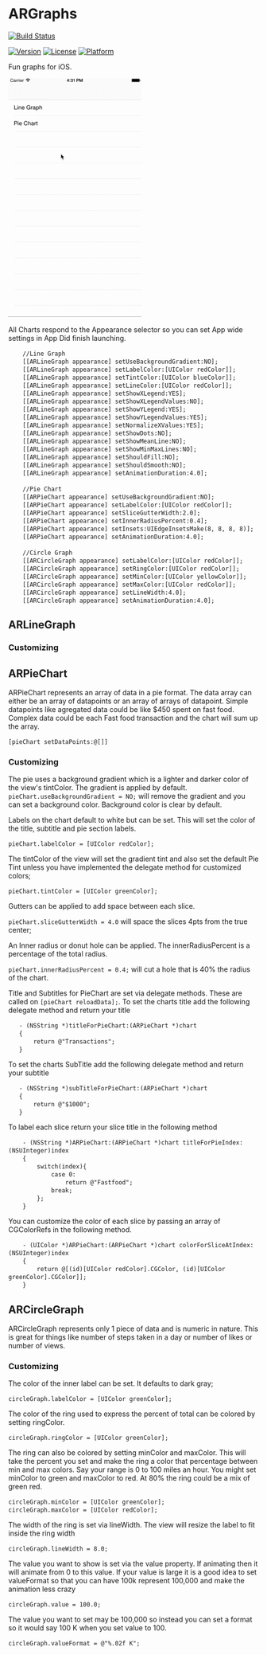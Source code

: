 
ARGraphs
===========

[![Build Status](https://travis-ci.org/AlexmReynolds/ARGraphs.svg?branch=master)](https://travis-ci.org/AlexmReynolds/ARGraphs)

[![Version](https://img.shields.io/cocoapods/v/ARGraphs.svg?style=flat)](http://cocoadocs.org/docsets/ARGraphs)
[![License](https://img.shields.io/cocoapods/l/ARGraphs.svg?style=flat)](http://cocoadocs.org/docsets/ARGraphs)
[![Platform](https://img.shields.io/cocoapods/p/ARGraphs.svg?style=flat)](http://cocoadocs.org/docsets/ARGraphs)

Fun graphs for iOS. 

![demo](demo.gif)

All Charts respond to the Appearance selector so you can set App wide settings in App Did finish launching.

```objc
	//Line Graph
	[[ARLineGraph appearance] setUseBackgroundGradient:NO];
    [[ARLineGraph appearance] setLabelColor:[UIColor redColor]];
    [[ARLineGraph appearance] setTintColor:[UIColor blueColor]];
    [[ARLineGraph appearance] setLineColor:[UIColor redColor]];
    [[ARLineGraph appearance] setShowXLegend:YES];
    [[ARLineGraph appearance] setShowXLegendValues:NO];
    [[ARLineGraph appearance] setShowYLegend:YES];
    [[ARLineGraph appearance] setShowYLegendValues:YES];
    [[ARLineGraph appearance] setNormalizeXValues:YES];
    [[ARLineGraph appearance] setShowDots:NO];
    [[ARLineGraph appearance] setShowMeanLine:NO];
    [[ARLineGraph appearance] setShowMinMaxLines:NO];
    [[ARLineGraph appearance] setShouldFill:NO];
    [[ARLineGraph appearance] setShouldSmooth:NO];
    [[ARLineGraph appearance] setAnimationDuration:4.0];

    //Pie Chart
    [[ARPieChart appearance] setUseBackgroundGradient:NO];
    [[ARPieChart appearance] setLabelColor:[UIColor redColor]];
	[[ARPieChart appearance] setSliceGutterWidth:2.0];
    [[ARPieChart appearance] setInnerRadiusPercent:0.4];
    [[ARPieChart appearance] setInsets:UIEdgeInsetsMake(8, 8, 8, 8)];
    [[ARPieChart appearance] setAnimationDuration:4.0];

    //Circle Graph
    [[ARCircleGraph appearance] setLabelColor:[UIColor redColor]];
    [[ARCircleGraph appearance] setRingColor:[UIColor redColor]];
    [[ARCircleGraph appearance] setMinColor:[UIColor yellowColor]];
    [[ARCircleGraph appearance] setMaxColor:[UIColor redColor]];
    [[ARCircleGraph appearance] setLineWidth:4.0];
    [[ARCircleGraph appearance] setAnimationDuration:4.0];
```    
    
## ARLineGraph

### Customizing


## ARPieChart
 ARPieChart represents an array of data in a pie format. The data array can either be an array of datapoints or an array of arrays of datapoint. Simple datapoints like agregated data could be like $450 spent on fast food. Complex data could be each Fast food transaction and the chart will sum up the array.
 ```objc
 [pieChart setDataPoints:@[]]
 ```
 
### Customizing
 The pie uses a background gradient which is a lighter and darker color of the view's tintColor. The gradient is applied by default. 
 ```pieChart.useBackgroundGradient = NO;``` will remove the gradient and you can set a background color. Background color is clear by default.
 
 Labels on the chart default to white but can be set. This will set the color of the title, subtitle and pie section labels.
 
 ```objc
 pieChart.labelColor = [UIColor redColor];
 ```
 
 The tintColor of the view will set the gradient tint and also set the default Pie Tint unless you have implemented the delegate method for customized colors;
 
 ```objc
 pieChart.tintColor = [UIColor greenColor];
 ```
 
 Gutters can be applied to add space between each slice.
 
 ```pieChart.sliceGutterWidth = 4.0``` will space the slices 4pts from the true center;
 
 An Inner radius or donut hole can be applied. The innerRadiusPercent is a percentage of the total radius.
 
 ```pieChart.innerRadiusPercent = 0.4;``` will cut a hole that is 40% the radius of the chart.
 
 Title and Subtitles for PieChart are set via delegate methods. These are called on `[pieChart reloadData];`.
 To set the charts title add the following delegate method and return your title
 
 ```objc
    - (NSString *)titleForPieChart:(ARPieChart *)chart 
    {
        return @"Transactions";
    }
```

 To set the charts SubTitle add the following delegate method and return your subtitle
 
 ```objc
    - (NSString *)subTitleForPieChart:(ARPieChart *)chart
    {
        return @"$1000";
    }
```

To label each slice return your slice title in the following method

```objc
    - (NSString *)ARPieChart:(ARPieChart *)chart titleForPieIndex:(NSUInteger)index
    {
        switch(index){
            case 0:
                return @"Fastfood";
            break;
        };
    }
```

You can customize the color of each slice by passing an array of CGColorRefs in the following method.

```objc
    - (UIColor *)ARPieChart:(ARPieChart *)chart colorForSliceAtIndex:(NSUInteger)index
    {
        return @[(id)[UIColor redColor].CGColor, (id)[UIColor greenColor].CGColor]];
    }
```
## ARCircleGraph
ARCircleGraph represents only 1 piece of data and is numeric in nature. This is great for things like number of steps taken in a day or number of likes or number of views.
### Customizing
The color of the inner label can be set. It defaults to dark gray;
 
 ```objc
 circleGraph.labelColor = [UIColor greenColor];
 ```
 
The color of the ring used to express the percent of total can be colored by setting ringColor.
 
 ```objc
 circleGraph.ringColor = [UIColor greenColor];
 ```
 
The ring can also be colored by setting minColor and maxColor. This will take the percent you set and make the ring a color that percentage between min and max colors. Say your range is 0 to 100 miles an hour. You might set minColor to green and maxColor to red. At 80% the ring could be a mix of green red.
 
 ```objc
 circleGraph.minColor = [UIColor greenColor];
 circleGraph.maxColor = [UIColor redColor];

 ```

The width of the ring is set via lineWidth. The view will resize the label to fit inside the ring width 
 ```objc
 circleGraph.lineWidth = 8.0;

 ```
 
 The value you want to show is set via the value property. If animating then it will animate from 0 to this value. If your value is large it is a good idea to set valueFormat so that you can have 100k represent 100,000 and make the animation less crazy
 ```objc
 circleGraph.value = 100.0;

 ```
 
 The value you want to set may be 100,000 so instead you can set a format so it would say 100 K when you set value to 100. 
 ```objc
 circleGraph.valueFormat = @"%.02f K";

 ```